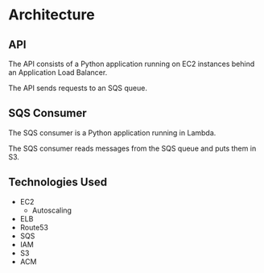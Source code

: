 # Architecture

## API

The API consists of a Python application running on EC2 instances behind an Application Load Balancer.

The API sends requests to an SQS queue.

## SQS Consumer

The SQS consumer is a Python application running in Lambda.

The SQS consumer reads messages from the SQS queue and puts them in S3.

## Technologies Used

- EC2
  - Autoscaling
- ELB
- Route53
- SQS
- IAM
- S3
- ACM
